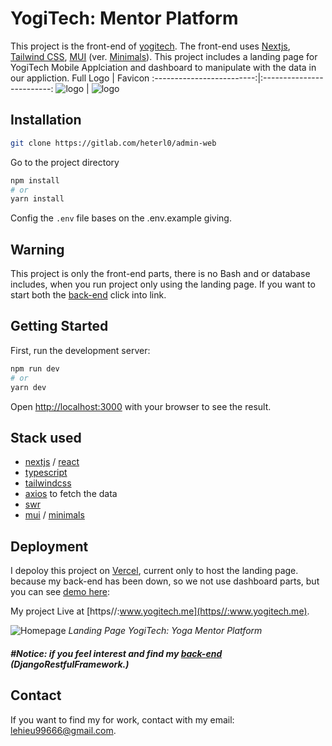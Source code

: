 # YogiTech: Mentor Platform

This project is the front-end of [yogitech](https://www.yogitech.me).
The front-end uses [Nextjs](https://nextjs.org/), [Tailwind CSS](https://tailwindcss.com/), [MUI](https://mui.com/) (ver. [Minimals](https://mui.com/)). This project includes a landing page for YogiTech Mobile Applciation and dashboard to manipulate with the data in our appliction.
Full Logo | Favicon
:-------------------------:|:-------------------------:
![logo](https://www.yogitech.me/logo/logo_full.svg) | ![logo](https://www.yogitech.me/favicon/android-chrome-192x192.png)

## Installation

```bash
git clone https://gitlab.com/heterl0/admin-web
```

Go to the project directory

```bash
npm install
# or
yarn install
```

Config the `.env` file bases on the .env.example giving.

## Warning

This project is only the front-end parts, there is no Bash and or database includes, when you run project only using the landing page. If you want to start both the [back-end](https://gitlab.com/sep490-16-YogiTech/back-end) click into link.

## Getting Started

First, run the development server:

```bash
npm run dev
# or
yarn dev
```

Open [http://localhost:3000](http://localhost:3000) with your browser to see the result.

## Stack used

- [nextjs](https://nextjs.org/) / [react](https://reactjs.org/)
- [typescript](https://www.typescriptlang.org/)
- [tailwindcss](https://tailwindcss.com/)
- [axios](https://axios-http.com/docs/intro) to fetch the data
- [swr](https://swr.vercel.app/)
- [mui](https://mui.com/) / [minimals](https://minimals.cc/)

## Deployment

I depoloy this project on [Vercel](https://vercel.com/), current only to host the landing page. because my back-end has been down, so we not use dashboard parts, but you can see [demo here](https://youtu.be/y0Hh2Zelv5w?si=LkPJ7W8RmV91PX8u&t=773):

My project Live at [https//:www.yogitech.me](https//:www.yogitech.me).

![Homepage](https://storage.yogitech.me/yogitech_homepage.png) _Landing Page YogiTech: Yoga Mentor Platform_

##### #Notice: if you feel interest and find my [back-end](https://gitlab.com/sep490-16-YogiTech/back-end) (DjangoRestfulFramework.)

## Contact

If you want to find my for work, contact with my email: [lehieu99666@gmail.com](mailto:lehieu99666@gmail.com).

